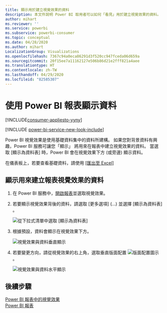 ```yaml
---
title: 顯示用於建立視覺效果的資料
description: 本文件說明 Power BI 取用者可以如何「看見」用於建立視覺效果的資料。
author: mihart
ms.reviewer: ''
ms.service: powerbi
ms.subservice: powerbi-consumer
ms.topic: conceptual
ms.date: 04/28/2020
ms.author: mihart
LocalizationGroup: Visualizations
ms.openlocfilehash: 7367c94a0eca86291d3f520cc947fceda06d659a
ms.sourcegitcommit: 20f15ee7a11162127e506b86d21e2fff821a4aee
ms.translationtype: HT
ms.contentlocale: zh-TW
ms.lasthandoff: 04/29/2020
ms.locfileid: "82585307"
---
```

# <a name="show-data-with-power-bi-reports"></a>使用 Power BI 報表顯示資料

[!INCLUDE[consumer-appliesto-yyny](../includes/consumer-appliesto-yyny.md)]

[!INCLUDE [power-bi-service-new-look-include](../includes/power-bi-service-new-look-include.md)]

Power BI 視覺效果是使用基礎資料集中的資料所建構。 如果您對背景資料有興趣，Power BI 服務可讓您「顯示」  將用來在報表中建立視覺效果的資料。 當選取 [顯示為資料表]  時，Power BI 會在視覺效果下方 (或旁邊) 顯示資料。

在儀表板上，若要查看基礎資料，請使用 [[匯出至 Excel]](end-user-export.md)

## <a name="show-the-data-being-used-to-create-a-report-visual"></a>顯示用來建立報表視覺效果的資料
1. 在 Power BI 服務中，[開啟報表](end-user-report-open.md)並選取視覺效果。  
2. 若要顯示視覺效果背後的資料，請選取 [更多選項]  (...) 並選擇 [顯示為資料表]  。
   
   ![從下拉式清單中選取 [顯示為資料表]](./media/end-user-show-data/power-bi-show-data-vertical.png)
3. 根據預設，資料會顯示在視覺效果下方。
   
   ![視覺效果與資料垂直顯示](./media/end-user-show-data/power-bi-show-data-table.png)

4. 若要變更方向，請從視覺效果的右上角，選取垂直版面配置 ![版面配置圖示](media/end-user-show-data/power-bi-vertical-icon-new.png) 。
   
   ![視覺效果與資料水平顯示](./media/end-user-show-data/power-bi-horizontal.png)

## <a name="next-steps"></a>後續步驟
[Power BI 報表中的視覺效果](../visuals/power-bi-report-visualizations.md)    
[Power BI 報表](end-user-reports.md)    
